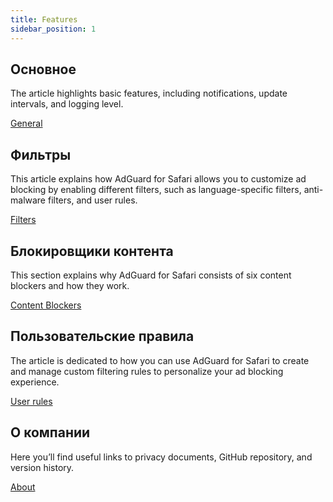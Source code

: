 ```yaml
---
title: Features
sidebar_position: 1
---
```


## Основное

The article highlights basic features, including notifications, update intervals, and logging level.

[General](adguard-for-safari/features/general.md)

## Фильтры

This article explains how AdGuard for Safari allows you to customize ad blocking by enabling different filters, such as language-specific filters, anti-malware filters, and user rules.

[Filters](/adguard-for-safari/features/filters.md)

## Блокировщики контента

This section explains why AdGuard for Safari consists of six content blockers and how they work.

[Content Blockers](/adguard-for-safari/features/content-blockers/content-blockers.md)

## Пользовательские правила

The article is dedicated to how you can use AdGuard for Safari to create and manage custom filtering rules to personalize your ad blocking experience.

[User rules](/adguard-for-safari/features/rules.md)

## О компании

Here you’ll find useful links to privacy documents, GitHub repository, and version history.

[About](/adguard-for-safari/features/about.md)
